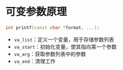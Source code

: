 # 可变参数原理

```c++
int printf(const char *format, ...);
```

- `va_list`：定义一个变量，用于存储参数列表
- `va_start`：初始化变量，使其指向第一个参数
- `va_arg`：获取参数列表中的参数
- `va_end`：清理工作
